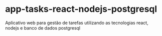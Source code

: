 # app-tasks-react-nodejs-postgresql
Aplicativo web para gestão de tarefas utilizando as tecnologias react, nodejs e banco de dados postgresql
